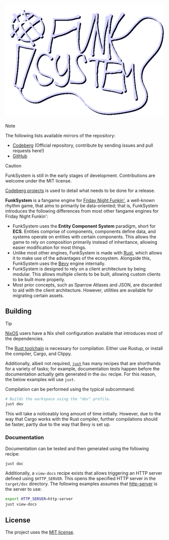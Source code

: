<div align="center">
  <h1><img src="assets/logo.png" alt="'FunkSystem' Logo"></h1>
</div>

> [!NOTE]
> The following lists available mirrors of the repository:
> * [Codeberg](https://codeberg.org/r6915ee/funksystem) (Official repository,
> contribute by sending issues and pull requests here!)
> * [GitHub](https://github.com/r6915ee/funksystem)

> [!CAUTION]
> FunkSystem is still in the early stages of development. Contributions are
> welcome under the MIT license.
>
> [Codeberg projects](https://codeberg.org/r6915ee/funksystem/projects) is used
> to detail what needs to be done for a release.

**FunkSystem** is a fangame engine for
[Friday Night Funkin'](https://funkin.me/), a well-known rhythm game, that aims
to primarily be data-oriented; that is, FunkSystem introduces the following
differences from most other fangame engines for Friday Night Funkin':

* FunkSystem uses the **Entity Component System** paradigm, short for **ECS**.
  Entities comprise of components, components define data, and systems operate
  on entities with certain components. This allows the game to rely on
  composition primarily instead of inheritance, allowing easier modification
  for most things.
* Unlike most other engines, FunkSystem is made with
  [Rust](https://rust-lang.org/), which allows it to make use of the advantages
  of the ecosystem. Alongside this, FunkSystem uses the
  [Bevy](https://bevy.org/) engine internally.
* FunkSystem is designed to rely on a client architecture by being modular.
  This allows multiple clients to be built, allowing custom clients to be
  built more properly.
* Most prior concepts, such as Sparrow Atlases and JSON, are discarded to aid
  with the client architecture. However, utilities are available for migrating
  certain assets.

## Building

> [!TIP]
> [NixOS](https://nixos.org/) users have a Nix shell configuration available
> that introduces most of the dependencies.

The [Rust toolchain](https://rust-lang.org/) is necessary for compilation.
Either use Rustup, or install the compiler, Cargo, and Clippy.

Additionally, albeit not required, [`just`](https://github.com/casey/just) has
many recipes that are shorthands for a variety of tasks; for example,
documentation tests happen before the documentation actually gets generated in
the `doc` recipe. For this reason, the below examples will use `just`.

Compilation can be performed using the typical subcommand:

```sh
# Builds the workspace using the "dev" profile.
just dev
```

This will take a noticeably long amount of time initially. However, due to the
way that Cargo works with the Rust compiler, further compilations should be
faster, partly due to the way that Bevy is set up.

### Documentation

Documentation can be tested and then generated using the following recipe:

```sh
just doc
```

Additionally, a `view-docs` recipe exists that allows triggering an HTTP
server defined using `$HTTP_SERVER`. This opens the specified HTTP server in
the `target/doc` directory. The following examples assumes that
[http-server](https://github.com/http-party/http-server) is the server to use:

```sh
export HTTP_SERVER=http-server
just view-docs
```

## License

The project uses the [MIT license](LICENSE).
